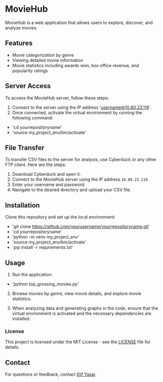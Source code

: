 # MovieHub

MovieHub is a web application that allows users to explore, discover, and analyze movies.

## Features

- Movie categorization by genre
- Viewing detailed movie information
- Movie statistics including awards won, box office revenue, and popularity ratings

## Server Access

To access the MovieHub server, follow these steps:

1. Connect to the server using the IP address 'username@10.80.23.119`.
2. Once connected, activate the virtual environment by running the following command:

- 'cd yourrepositoryname'
- 'source my_project_env/bin/activate'
 
## File Transfer

To transfer CSV files to the server for analysis, use Cyberduck or any other FTP client. Here are the steps:

1. Download Cyberduck and open it.
2. Connect to the MovieHub server using the IP address `10.80.23.119`.
3. Enter your username and password.
4. Navigate to the desired directory and upload your CSV file.

## Installation

Clone this repository and set up the local environment:

- 'git clone https://github.com/yourusername/yourrepositoryname.git'
- 'cd yourrepositoryname'
- 'python -m venv my_project_env'
- 'source my_project_env/bin/activate'
- 'pip install -r requirements.txt'

## Usage

1. Run the application:

- 'python top_grossing_movies.py' 

2. Browse movies by genre, view movie details, and explore movie statistics.

3. When analyzing data and generating graphs in the code, ensure that the virtual environment is activated and the necessary dependencies are installed.

### License
This project is licensed under the MIT License - see the [LICENSE](LICENSE) file for details.

## Contact

For questions or feedback, contact [Elif Yasar](mailto:eyasar@stetson.edu).
